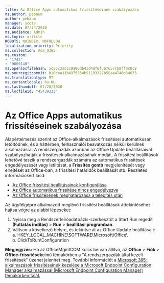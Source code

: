 ```yaml
---
title: Az Office Apps automatikus frissítéseinek szabályozása
ms.author: pebaum
author: pebaum
manager: scotv
ms.date: 07/24/2020
ms.audience: Admin
ms.topic: article
ROBOTS: NOINDEX, NOFOLLOW
localization_priority: Priority
ms.collection: Adm_O365
ms.custom:
- "1743"
- "9000140"
ms.openlocfilehash: 5c56c3adcc9a06db43d4df6f367657cb8ff0c8c8
ms.sourcegitcommit: b10cea11b4975354b91193327b58aa4740d34833
ms.translationtype: MT
ms.contentlocale: hu-HU
ms.lasthandoff: 07/28/2020
ms.locfileid: "45439333"
---
```

# <a name="control-automatic-updates-for-office-apps"></a>Az Office Apps automatikus frissítéseinek szabályozása

Alapértelmezés szerint az Office-alkalmazások frissítései automatikusan letöltődnek, és a háttérben, felhasználói beavatkozás nélkül kerülnek alkalmazásra. A rendszergazdák azonban az Office Update beállításaival szabályozhatják a frissítések alkalmazásának módját. A frissítési beállítások lehetővé teszik a rendszergazdák számára az automatikus frissítések engedélyezését vagy letiltását, a **Frissítés gomb** megjelenítését vagy elrejtését az Office-ban, a frissítési határidők beállítását stb. Részletes információkért lásd:

- [Az Office frissítési beállításainak konfigurálása](https://docs.microsoft.com/deployoffice/configure-update-settings-for-office-365-proplus)  
- [Az Office automatikus frissítése nincs engedélyezve](https://support.microsoft.com/help/2753538/automatic-updating-for-office-2013-and-office-2016-click-to-run-is-not)  
- [Az Office frissítésének meghatározása a telepítés után](https://docs.microsoft.com/deployoffice/configuration-options-for-the-office-2016-deployment-tool#updates-element)

Az ügyfélgépre alkalmazott meglévő frissítési beállítások áttekintéséhez hajtsa végre az alábbi lépéseket:

1. Nyissa meg a Rendszerleíróadatbázis-szerkesztőt a Start Run regedit **(Futtatás indítás)**  >  **Run**  >  **beállítási programban.**
2. Váltson a következő helyre, és tekintse át az Office Update beállításait:  
    a. HKEY_LOCAL_MACHINE\SOFTWARE\Microsoft\Office\  
    b. ClickToRun\Configuration

**Megjegyzés:**  Ha az OfficeMgmtCOM kulcs be van állítva, az **Office**  >  **Fiók**  >  **Office-frissítések**című témakörben a "A rendszergazdák által kezelt frissítések" üzenet jelenhet meg. További információt a [Microsoft 365-alkalmazások frissítéseinek kezelése a Microsoft Endpoint Configuration Manager alkalmazással (Microsoft Endpoint Configuration Manager) témakörben talál.](https://docs.microsoft.com/deployoffice/manage-updates-to-office-365-proplus-with-system-center-configuration-manager#method-1-use-office-deployment-tool-to-enable-office-365-clients-to-receive-updates-from-configuration-manager)  